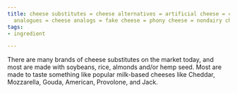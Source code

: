 ```yaml
---
title: cheese substitutes = cheese alternatives = artificial cheese = cheeze = cheese
  analogues = cheese analogs = fake cheese = phony cheese = nondairy cheese
tags:
- ingredient

---
```

There are many brands of cheese substitutes on the market today, and most are made with soybeans, rice, almonds and/or hemp seed. Most are made to taste something like popular milk-based cheeses like Cheddar, Mozzarella, Gouda, American, Provolone, and Jack.
